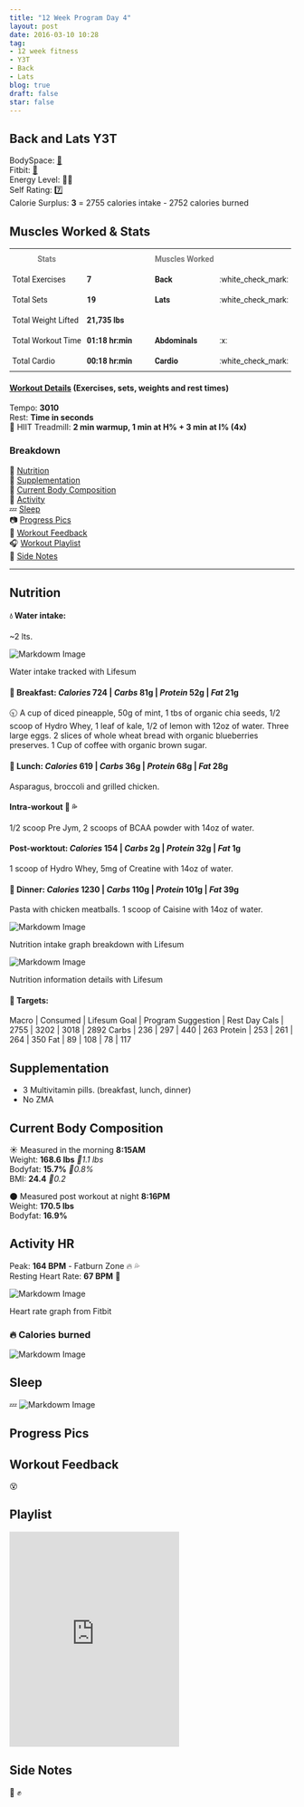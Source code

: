 ```yaml
---
title: "12 Week Program Day 4"
layout: post
date: 2016-03-10 10:28
tag:
- 12 week fitness
- Y3T
- Back
- Lats
blog: true
draft: false
star: false
---
```

## Back and Lats Y3T 

BodySpace: [:muscle:](http://bodyspace.bodybuilding.com/brenodamata/) <br>
Fitbit: [:running:](https://www.fitbit.com/user/3WJZ2S) <br>
Energy Level: :battery::battery: <br>
Self Rating: :seven:<br>
Calorie Surplus: **3** = 2755 calories intake - 2752 calories burned <br>

## Muscles Worked & Stats


<style type="text/css">
.tg  {border-collapse:collapse;border-spacing:0;}
.tg td{font-family:Roboto, sans-serif;font-size:14px;padding:10px 5px;border-style:solid;border-width:0px;overflow:hidden;word-break:normal;}
.tg th{font-family:Roboto, sans-serif;font-size:14px;font-weight:normal;padding:10px 5px;border-style:solid;border-width:0px;overflow:hidden;word-break:normal;}
.tg .tg-lqy6{text-align:right;vertical-align:top}
.tg .tg-yw4l{vertical-align:top}
</style>
<table class="tg">
  <tr>
    <th class="tg-yw4l" style="font-weight:bold; color:#777">Stats</th>
    <th class="tg-yw4l"></th>
    <th class="tg-yw4l"></th>
    <th class="tg-yw4l"></th>
    <th class="tg-yw4l"></th>
    <th class="tg-yw4l" style="font-weight:bold; color:#777">Muscles Worked</th>
    <th class="tg-yw4l"></th>
  </tr>
  <tr>
    <td class="tg-yw4l">Total Exercises</td>
    <td class="tg-yw4l" style="font-weight:bold;">7</td>
    <td></td>
    <td></td>
    <td></td>
    <td class="tg-yw4l" style="font-weight:bold;">Back</td>
    <td class="tg-yw4l">:white_check_mark:</td> <!-- Use :white_check_mark: or :x: -->
  </tr>
  <tr>
    <td class="tg-yw4l">Total Sets</td>
    <td class="tg-yw4l" style="font-weight:bold;">19</td>
    <td></td>
    <td></td>
    <td></td>
    <td class="tg-yw4l" style="font-weight:bold;">Lats</td>
    <td class="tg-yw4l">:white_check_mark:</td>
  </tr>
  <tr>
    <td class="tg-yw4l">Total Weight Lifted</td>
    <td class="tg-yw4l" style="font-weight:bold;">21,735 lbs</td>
    <td></td>
    <td></td>
    <td></td>
    <td class="tg-yw4l" style="font-weight:bold;"><!-- Secondary muscle group worked --></td>
    <td class="tg-lqy6"></td>
  </tr>
  <tr>
    <td class="tg-yw4l">Total Workout Time</td>
    <td class="tg-yw4l" style="font-weight:bold;">01:18 hr:min</td>
    <td></td>
    <td></td>
    <td></td>
    <td class="tg-yw4l" style="font-weight:bold;">Abdominals</td>
    <td class="tg-yw4l">:x:</td>
  </tr>
  <tr>
    <td class="tg-yw4l">Total Cardio</td>
    <td class="tg-yw4l" style="font-weight:bold;">00:18 hr:min</td>
    <td></td>
    <td></td>
    <td></td>
    <td class="tg-yw4l" style="font-weight:bold;">Cardio</td>
    <td class="tg-yw4l">:white_check_mark:</td>
  </tr>
</table>

#### [Workout Details](http://my.bodybuilding.com/workouts/viewworkoutlog/brenodamata/56e203460cf250667e0c7455) (Exercises, sets, weights and rest times)
Tempo: **3010** <br> <!-- [ABCD] A: negative, B: Flex position, C: Force, D: Starting position -->
Rest: **Time in seconds**<br> 
:running: HIIT Treadmill: **2 min warmup, 1 min at H%  + 3 min at I% (4x)**<br> 

<div class="breaker"></div>

### Breakdown
:meat_on_bone: [Nutrition](#nutrition) <br>
:pill: [Supplementation](#supplementation) <br>
:muscle: [Current Body Composition](#current-body-composition) <br>
:heartbeat: [Activity](#activity-hr) <br>
:zzz: [Sleep](#sleep) <br>
:camera: [Progress Pics](#progress-pics) <br>
:thought_balloon: [Workout Feedback](#workout-feedback) <br>
:headphones: [Workout Playlist](#playlist) <br>
:pencil: [Side Notes](#side-notes) <br>

---

## Nutrition

#### :droplet: Water intake:
~2 lts.

![Markdowm Image][water]
<figcaption class="caption">Water intake tracked with Lifesum</figcaption>

#### :egg: Breakfast: *Calories* **724** | *Carbs* **81g** | *Protein* **52g** | *Fat* **21g**
:clock930: A cup of diced pineapple, 50g of mint, 1 tbs of organic chia seeds, 1/2 scoop of Hydro Whey, 1 leaf of kale, 1/2 of lemon with 12oz of water. Three large eggs. 2 slices of whole wheat bread with organic blueberries preserves. 1 Cup of coffee with organic brown sugar.

#### :poultry_leg: Lunch: *Calories* **619** | *Carbs* **36g** | *Protein* **68g** | *Fat* **28g**
Asparagus, broccoli and grilled chicken.

#### Intra-workout :muscle: :sweat_drops: 
1/2 scoop Pre Jym, 2 scoops of BCAA powder with 14oz of water.

#### Post-worktout: *Calories* **154** | *Carbs* **2g** | *Protein* **32g** | *Fat* **1g**
1 scoop of Hydro Whey, 5mg of Creatine with 14oz of water. 

#### :curry: Dinner: *Calories* **1230** | *Carbs* **110g** | *Protein* **101g** | *Fat* **39g**
Pasta with chicken meatballs. 1 scoop of Caisine with 14oz of water.

![Markdowm Image][nutrition-intake]
<figcaption class="caption">Nutrition intake graph breakdown with Lifesum</figcaption>

![Markdowm Image][nutrition-info]
<figcaption class="caption">Nutrition information details with Lifesum</figcaption>

#### :dart: Targets:

Macro | Consumed | Lifesum Goal | Program Suggestion | Rest Day
Cals | 2755 | 3202 | 3018 | 2892 
Carbs | 236 | 297 | 440 | 263
Protein | 253 | 261 | 264 | 350
Fat | 89 | 108 | 78 | 117

## Supplementation

* 3 Multivitamin pills. (breakfast, lunch, dinner)
* No ZMA 

## Current Body Composition
:sunny: Measured in the morning **8:15AM** <br>
Weight: **168.6 lbs** *:small_red_triangle_down:1.1 lbs*<br> 
Bodyfat: **15.7%** *:small_red_triangle:0.8%*<br> 
BMI: **24.4** *:small_red_triangle_down:0.2*

:new_moon: Measured post workout at night **8:16PM** <br>
Weight: **170.5 lbs**<br> 
Bodyfat: **16.9%**<br> 

## Activity HR

Peak: **164 BPM** - Fatburn Zone :fire: :sweat_drops: <br>
Resting Heart Rate: **67 BPM** :heartbeat:

![Markdowm Image][heart-rate]
<figcaption class="caption">Heart rate graph from Fitbit</figcaption>


### :fire: Calories burned

![Markdowm Image][calories]


## Sleep

:zzz: 
![Markdowm Image][sleep]

## Progress Pics

<!-- :no_entry_sign: -->
<!-- OR -->
<!-- ![Markdowm Image][progress-pic-1]
![Markdowm Image][progress-pic-2] -->

## Workout Feedback

:dizzy_face:

## Playlist

<iframe src="https://embed.spotify.com/?uri=spotify%3Auser%3Abbcommusclemusic%3Aplaylist%3A3AWRBXoaJ1qC1mqM0fL144" width="300" height="380" frameborder="0" allowtransparency="true"></iframe>

## Side Notes

<!-- :sunny: Underslept, 2 nights in a row. <br> -->
<!-- :new_moon: Night time notes <br> -->

:smoking: :fist:

<!-- Links: -->

[example]: https://ipfs.pics/ipfs/Qmc2UGFKA21U6oATLpvajBSiNQo7DZcproprrRkbXjFXaL
[weight]: https://ipfs.pics/ipfs/QmW3FgNGeD46kHEryFUw1ftEUqRw254WkKxYeKaouz7DJA
[activity]: https://ipfs.pics/ipfs/QmYZecrcEcHrWTA3sJ5yw5vSBZ1HkicABLeQ8tkXiCNnA6
[calories]: h
[heart-rate]: h
[sleep]: https://ipfs.pics/ipfs/QmW3FgNGeD46kHEryFUw1ftEUqRw254WkKxYeKaouz7DJA
[water]: https://ipfs.pics/ipfs/QmQas6hQW4zazKFNBrWQf3iKmgAy74RztUavfe4Wndo3HM
[progress-pic-1]: h
[progress-pic-2]: h
[nutrition-intake]: https://ipfs.pics/ipfs/QmadwGyXKpdpsNakirJbPZoU6CUkcccneEUUKNQP2nTQ69
[nutrition-info]: https://ipfs.pics/ipfs/QmTGnkYEFURsoMGQTBtZvWX24E8bLYvBEktPLJ2uaYGW1S
